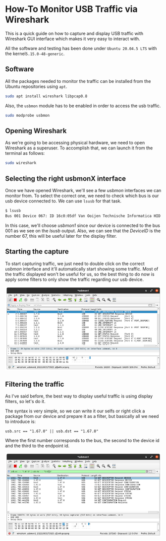 # How-To Monitor USB Traffic via Wireshark

This is a quick guide on how to capture and display USB traffic with Wireshark GUI interface which makes it very easy to interact with.

All the software and testing has been done under `Ubuntu 20.04.5 LTS` with the kernel`5.15.0-48-generic`.

## Software

All the packages needed to monitor the traffic can be installed from the Ubuntu repositories using `apt`.

``` bash
sudo apt install wireshark libpcap0.8
```

Also, the `usbmon` module has to be enabled in order to access the usb traffic.

```bash	
sudo modprobe usbmon
```

## Opening Wireshark

As we're going to be accessing physical hardware, we need to open Wireshark as a superuser. To accomplish that, we can launch it from the terminal as follows:

```bash
sudo wireshark
```

## Selecting the right usbmonX interface

Once we have opened Wireshark, we'll see a few *usbmon* interfaces we can monitor from. To select the correct one, we need to check which bus is our usb device connected to. We can use `lsusb` for that task.

```bash
$ lsusb
Bus 001 Device 067: ID 16c0:05df Van Ooijen Technische Informatica HID device
```

In this case, we'll choose *usbmon1* since our device is connected to the bus 001 as we see on the *lsusb* output. Also, we can see that the *DeviceID* is the number 67, this will be useful later for the display filter.

## Starting the capture

To start capturing traffic, we just need to double click on the correct *usbmon* interface and it'll automatically start showing some traffic. Most of the traffic displayed won't be useful for us, so the best thing to do now is apply some filters to only show the traffic regarding our usb device.

![](resources/wireshark.png)

## Filtering the traffic

As I've said before, the best way to display useful traffic is using display filters, so let's do it. 

The syntax is very simple, so we can write it our selfs or right click a package from our device and prepare it as a filter, but basically all we need to introduce is:

```
usb.src == "1.67.0" || usb.dst == "1.67.0"
```

Where the first number corresponds to the bus, the second to the device id and the third to the endpoint id.

![](resources/filter.png)